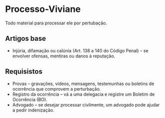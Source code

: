 # Processo-Viviane
Todo material para processar ele por pertubação.
## Artigos base
- Injúria, difamação ou calúnia (Art. 138 a 140 do Código Penal) – se envolver ofensas, mentiras ou danos à reputação.
## Requisistos
- Provas – gravações, vídeos, mensagens, testemunhas ou boletins de ocorrência que comprovem a perturbação.
- Registro da ocorrência – vá a uma delegacia e registre um Boletim de Ocorrência (BO).
- Advogado – se desejar processar civilmente, um advogado pode ajudar a pedir indenização.
